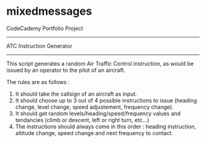 # mixedmessages
CodeCademy Portfolio Project

***


ATC Instruction Generator

***

This script generates a random Air Traffic Control instruction, as would be issued by an operator to the pilot of an aircraft.  
  
  The rules are as follows :  
  1. It should take the callsign of an aircraft as input.  
  2. It should choose up to 3 out of 4 possible instructions to issue (heading change, level change, speed adjustement, frequency change).  
  3. It should get random levels/heading/speed/frequency values and tendancies (climb or descent, left or right turn, etc...)  
  4. The instructions should always come in this order : heading instruction, altitude change, speed change and next frequency to contact.
  

